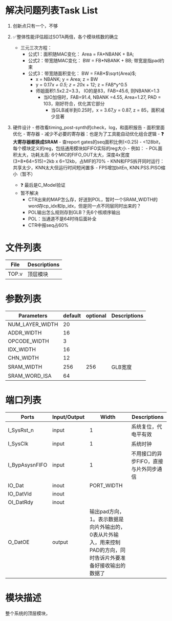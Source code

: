 # 解决问题列表Task List
1. 创新点只有一个，不够
2. :white_check_mark:整体性能评估超过SOTA两倍，各个模块核数的确立
    - 三元三次方程：
        - 公式1：面积随MAC变化：    Area = FA*NBANK + BA;
        - 公式2：带宽随MAC变化：    BW   = FB*NBANK + BB; 带宽是指pad约束
        - 公式3：带宽随面积变化：   BW = FAB*$\sqrt{Area}$; 
            - x = NBANK; y = Area; z = BW
            - y = 0.17*x + 0.5; z = 20*x + 12; z = FAB*y^0.5
            - 师姐面积1.5x2.2=3.3， IO的是83，FAB=45.6, 则NBANK=1.3
                - 当IO加倍时，FAB=91.4, NBANK =4.55, Area=1.27, PAD = 103，刚好符合，优化其它部分
                    - 当GLB减半到0.25时，x = 3.67,y = 0.87, z = 85，面积减少显著

3. 硬件设计
        - 修改看timing_post-synth的check，log，和面积报告
            - 面积里面优化
                - 寄存器
                    - 减少不必要的寄存器：也是为了工具能自动优化组合逻辑
                    - **:question:大寄存器都换成SRAM** 
                        - 查report gates的seq面积比例(<0.25)
                        - <128bit，每个模块定义的reg，包括通用模块如FIFO实际的reg大小
                    - 例如：
                        - POL面积太大，功耗太高: 6个MIC的FIFO_OUT太大，深度4x宽度(3+8*64=515)=2kb x 6=12kb，占MIF的70%
                - KNN和FPS拆开同时运行：共享太少，KNN太大但运行时间短闲置多
                - FPS增加bitEn, KNN.PSS.PISO缩小（暂不）
    - :question: 最后是C_Model验证
    - 暂不解决
        - CTR出来的MAP怎么存，好送到POL，暂时一个SRAM_WIDTH的word存cp_idx和lp_idx，但是同一点不同层同时出来的？
        - POL输出怎么规则存到GLB？先6个核顺序输出
        - POL：当通道不是64时待后面补全
        - CTR中报seq占60%

# 文件列表
| File | Descriptions |
| ---- | ---- |
| TOP.v | 顶层模块 |


# 参数列表
| Parameters | default | optional | Descriptions |
| ---- | ---- | ---- | ---- |
| NUM_LAYER_WIDTH | 20 |  |  |
| ADDR_WIDTH | 16 |  |  |
| OPCODE_WIDTH | 3 | |  |
| IDX_WIDTH | 16 |   |  |
| CHN_WIDTH | 12 |   |  |
| SRAM_WIDTH | 256 | 256 | GLB宽度 |
| SRAM_WORD_ISA | 64 | 

# 端口列表
| Ports | Input/Output | Width | Descriptions |
| ---- | ---- | ---- | ---- |
| I_SysRst_n            | input | 1 | 系统复位，代电平有效 |
| I_SysClk              | input | 1 | 系统时钟 |
| I_BypAsysnFIFO        | input | 1 | 不用接口的异步FIFO，直接与片外同步通信 |
| IO_Dat                | inout | PORT_WIDTH |  |
| IO_DatVld             | inout |
| OI_DatRdy             | inout |
| O_DatOE               | output| 输出pad方向，1。表示数据是向片外输出的，0表从片外输入，用来控制PAD的方向，同时告诉片外要准备好接收输出的数据了 |


# 模块描述
整个系统的顶层模块，
